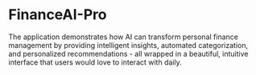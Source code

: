 # FinanceAI-Pro
The application demonstrates how AI can transform personal finance management by providing intelligent insights, automated categorization, and personalized recommendations - all wrapped in a beautiful, intuitive interface that users would love to interact with daily.
